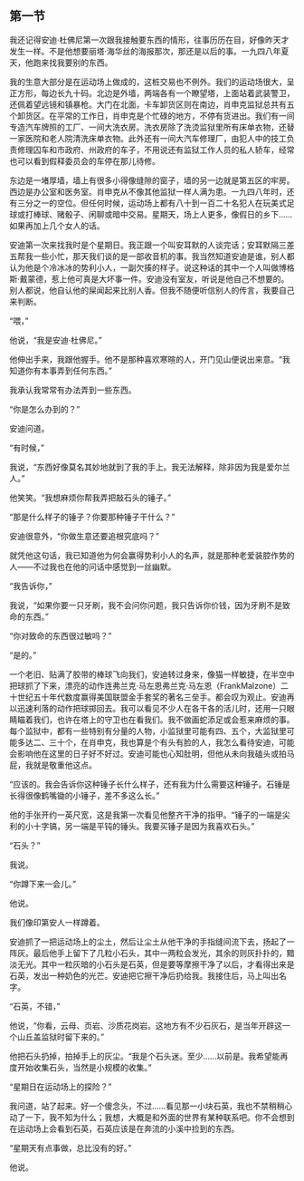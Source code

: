 ## 第一节

  我还记得安迪·杜佛尼第一次跟我接触要东西的情形，往事历历在目，好像昨天才发生一样。不是他想要丽塔·海华丝的海报那次，那还是以后的事。一九四八年夏天，他跑来找我要别的东西。

  我的生意大部分是在运动场上做成的，这桩交易也不例外。我们的运动场很大，呈正方形，每边长九十码。北边是外墙，两端各有一个瞭望塔，上面站着武装警卫，还佩着望远镜和镇暴枪。大门在北面，卡车卸货区则在南边，肖申克监狱总共有五个卸货区。在平常的工作日，肖申克是个忙碌的地方，不停有货进出。我们有一间专造汽车牌照的工厂、一间大洗衣房。洗衣房除了洗烫监狱里所有床单衣物，还替一家医院和老人院清洗床单衣物。此外还有一间大汽车修理厂，由犯人中的技工负责修理囚车和市政府、州政府的车子，不用说还有监狱工作人员的私人轿车，经常也可以看到假释委员会的车停在那儿待修。

  东边是一堵厚墙，墙上有很多小得像缝隙的窗子，墙的另一边就是第五区的牢房。西边是办公室和医务室。肖申克从不像其他监狱一样人满为患。一九四八年时，还有三分之一的空位。但任何时候，运动场上都有八十到一百二十名犯人在玩美式足球或打棒球、赌骰子、闲聊或暗中交易。星期天，场上人更多，像假日的乡下……如果再加上几个女人的话。

  安迪第一次来找我时是个星期日。我正跟一个叫安耳默的人谈完话；安耳默隔三差五帮我一些小忙，那天我们谈的是一部收音机的事。我当然知道安迪是谁，别人都认为他是个冷冰冰的势利小人，一副欠揍的样子。说这种话的其中一个人叫做博格斯·戴蒙德，惹上他可真是大坏事一件。安迪没有室友，听说是他自己不想要的。别人都说，他自认他的屎闻起来比别人香。但我不随便听信别人的传言，我要自己来判断。

  “喂，”

  他说，“我是安迪·杜佛尼。”

  他伸出手来，我跟他握手。他不是那种喜欢寒暄的人，开门见山便说出来意。“我知道你有本事弄到任何东西。”

  我承认我常常有办法弄到一些东西。

  “你是怎么办到的？”

  安迪问道。

  “有时候，”

  我说，“东西好像莫名其妙地就到了我的手上。我无法解释，除非因为我是爱尔兰人。”

  他笑笑。“我想麻烦你帮我弄把敲石头的锤子。”

  “那是什么样子的锤子？你要那种锤子干什么？”

  安迪很意外，“你做生意还要追根究底吗？”

  就凭他这句话，我已知道他为何会赢得势利小人的名声，就是那种老爱装腔作势的人——不过我也在他的问话中感觉到一丝幽默。

  “我告诉你，”

  我说，“如果你要一只牙刷，我不会问你问题，我只告诉你价钱，因为牙刷不是致命的东西。”

  “你对致命的东西很过敏吗？”

  “是的。”

  一个老旧、贴满了胶带的棒球飞向我们，安迪转过身来，像猫一样敏捷，在半空中把球抓了下来，漂亮的动作连弗兰克·马左恩弗兰克·马左恩（FrankMalzone）二十世纪五十年代数度赢得美国联盟金手套奖的著名三垒手。都会叹为观止。安迪再以迅速利落的动作把球掷回去。我可以看见不少人在各干各的活儿时，还用一只眼睛瞄着我们，也许在塔上的守卫也在看我们。我不做画蛇添足或会惹来麻烦的事。每个监狱中，都有一些特别有分量的人物，小监狱里可能有四、五个，大监狱里可能多达二、三十个，在肖申克，我也算是个有头有脸的人，我怎么看待安迪，可能会影响他在这里的日子好不好过。安迪可能也心知肚明，但他从未向我磕头或拍马屁，我就是敬重他这点。

  “应该的。我会告诉你这种锤子长什么样子，还有我为什么需要这种锤子。石锤是长得很像鹤嘴锄的小锤子，差不多这么长。”

  他的手张开约一英尺宽，这是我第一次看见他整齐干净的指甲。“锤子的一端是尖利的小十字镐，另一端是平钝的锤头。我要买锤子是因为我喜欢石头。”

  “石头？”

  我说。

  “你蹲下来一会儿。”

  他说。

  我们像印第安人一样蹲着。

  安迪抓了一把运动场上的尘土，然后让尘土从他干净的手指缝间流下去，扬起了一阵灰。最后他手上留下了几粒小石头，其中一两粒会发光，其余的则灰扑扑的，黯淡无光。其中一粒灰暗的小石头是石英，但是要等摩擦干净了以后，才看得出来是石英，发出一种奶色的光芒。安迪把它擦干净后扔给我。我接住后，马上叫出名字。

  “石英，不错，”

  他说，“你看，云母、页岩、沙质花岗岩。这地方有不少石灰石，是当年开辟这一个山丘盖监狱时留下来的。”

  他把石头扔掉，拍掉手上的灰尘。“我是个石头迷。至少……以前是。我希望能再度开始收集石头，当然是小规模的收集。”

  “星期日在运动场上的探险？”

  我问道，站了起来。好一个傻念头，不过……看见那一小块石英，我也不禁稍稍心动了一下，我不知为什么；我想，大概是和外面的世界有某种联系吧。你不会想到在运动场上会看到石英，石英应该是在奔流的小溪中捡到的东西。

  “星期天有点事做，总比没有的好。”

  他说。